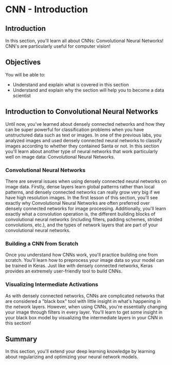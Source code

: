 
# CNN - Introduction

## Introduction

In this section, you'll learn all about CNNs: Convolutional Neural Networks! CNN's are particularly useful for computer vision!

## Objectives
You will be able to:
* Understand and explain what is covered in this section
* Understand and explain why the section will help you to become a data scientist

## Introduction to Convolutional Neural Networks

Until now, you've learned about densely connected networks and how they can be super powerful for classification problems when you have unstructured data such as text or images. In one of the previous labs, you analyzed images and used densely connected neural networks to classify images according to whether they contained Santa or not. In this section you'll learn about another type of neural networks that work particularly well on image data: Convolutional Neural Networks.

### Convolutional Neural Networks

There are several issues when using densely connected neural networks on image data. Firstly, dense layers learn global patterns rather than local patterns, and densely connected networks can really grow very big if we have high resolution images. In the first lesson of this section, you'll see exactly why Convolutional Neural Networks are often preferred over densely connected networks for image processing. Additionally, you'll learn exactly what a convolution operation is, the different building blocks of convolutional neural networks (including filters, padding schemes, strided convolutions, etc.), and the types of network layers that are part of your convolutional neural networks.


### Building a CNN from Scratch 

Once you understand how CNNs work, you'll practice building one from scratch. You'll learn how to preprocess your image data so your model can be trained in Keras. Just like with densely connected networks, Keras provides an extremely user-friendly tool to build CNNs.


### Visualizing Intermediate Activations

As with densely connected networks, CNNs are complicated networks that are considered a "black box" tool with little insight in what's happening in the network layers. However, when using CNNs, you're essentially changing your image through filters in every layer. You'll learn to get some insight in your black box model by visualizing the intermediate layers in your CNN in this section!


## Summary

In this section, you'll extend your deep learning knowledge by learning about regularizing and optimizing your neural network models. 
